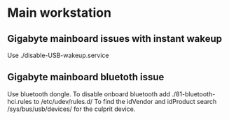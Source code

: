 # Main workstation

## Gigabyte mainboard issues with instant wakeup
Use ./disable-USB-wakeup.service 

## Gigabyte mainboard bluetoth issue 
Use bluetooth dongle.
To disable onboard bluetooth add ./81-bluetooth-hci.rules to /etc/udev/rules.d/
To find the idVendor and idProduct search /sys/bus/usb/devices/ for the culprit device.
